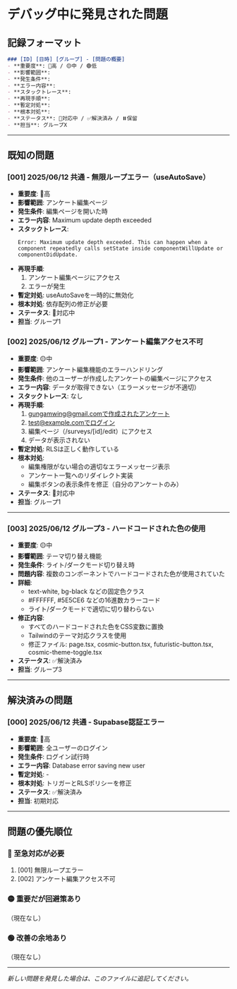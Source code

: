 # デバッグ中に発見された問題

## 記録フォーマット

```markdown
### [ID] [日時] [グループ] - [問題の概要]
- **重要度**: 🔴高 / 🟡中 / 🟢低
- **影響範囲**: 
- **発生条件**: 
- **エラー内容**: 
- **スタックトレース**: 
- **再現手順**: 
- **暫定対処**: 
- **根本対処**: 
- **ステータス**: 🔄対応中 / ✅解決済み / ⏸️保留
- **担当**: グループX
```

---

## 既知の問題

### [001] 2025/06/12 共通 - 無限ループエラー（useAutoSave）
- **重要度**: 🔴高
- **影響範囲**: アンケート編集ページ
- **発生条件**: 編集ページを開いた時
- **エラー内容**: Maximum update depth exceeded
- **スタックトレース**: 
  ```
  Error: Maximum update depth exceeded. This can happen when a component repeatedly calls setState inside componentWillUpdate or componentDidUpdate.
  ```
- **再現手順**: 
  1. アンケート編集ページにアクセス
  2. エラーが発生
- **暫定対処**: useAutoSaveを一時的に無効化
- **根本対処**: 依存配列の修正が必要
- **ステータス**: 🔄対応中
- **担当**: グループ1

### [002] 2025/06/12 グループ1 - アンケート編集アクセス不可
- **重要度**: 🟡中
- **影響範囲**: アンケート編集機能のエラーハンドリング
- **発生条件**: 他のユーザーが作成したアンケートの編集ページにアクセス
- **エラー内容**: データが取得できない（エラーメッセージが不適切）
- **スタックトレース**: なし
- **再現手順**: 
  1. gungamwing@gmail.comで作成されたアンケート
  2. test@example.comでログイン
  3. 編集ページ（/surveys/[id]/edit）にアクセス
  4. データが表示されない
- **暫定対処**: RLSは正しく動作している
- **根本対処**: 
  - 編集権限がない場合の適切なエラーメッセージ表示
  - アンケート一覧へのリダイレクト実装
  - 編集ボタンの表示条件を修正（自分のアンケートのみ）
- **ステータス**: 🔄対応中
- **担当**: グループ1

---

### [003] 2025/06/12 グループ3 - ハードコードされた色の使用
- **重要度**: 🟡中
- **影響範囲**: テーマ切り替え機能
- **発生条件**: ライト/ダークモード切り替え時
- **問題内容**: 複数のコンポーネントでハードコードされた色が使用されていた
- **詳細**:
  - text-white, bg-black などの固定色クラス
  - #FFFFFF, #5E5CE6 などの16進数カラーコード
  - ライト/ダークモードで適切に切り替わらない
- **修正内容**: 
  - すべてのハードコードされた色をCSS変数に置換
  - Tailwindのテーマ対応クラスを使用
  - 修正ファイル: page.tsx, cosmic-button.tsx, futuristic-button.tsx, cosmic-theme-toggle.tsx
- **ステータス**: ✅解決済み
- **担当**: グループ3

---

## 解決済みの問題

### [000] 2025/06/12 共通 - Supabase認証エラー
- **重要度**: 🔴高
- **影響範囲**: 全ユーザーのログイン
- **発生条件**: ログイン試行時
- **エラー内容**: Database error saving new user
- **暫定対処**: -
- **根本対処**: トリガーとRLSポリシーを修正
- **ステータス**: ✅解決済み
- **担当**: 初期対応

---

## 問題の優先順位

### 🔴 至急対応が必要
1. [001] 無限ループエラー
2. [002] アンケート編集アクセス不可

### 🟡 重要だが回避策あり
（現在なし）

### 🟢 改善の余地あり
（現在なし）

---

*新しい問題を発見した場合は、このファイルに追記してください。*